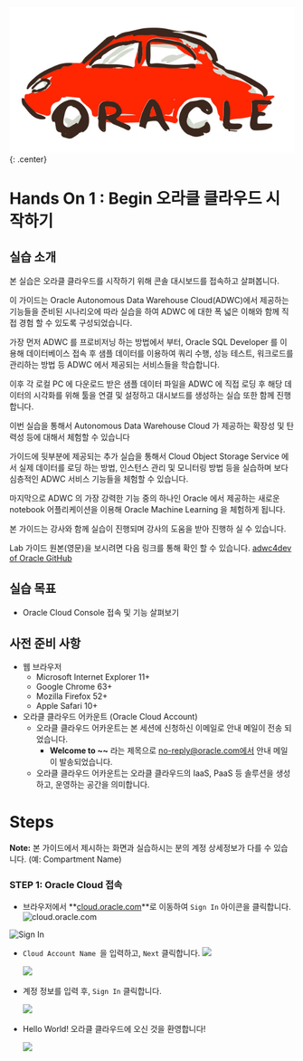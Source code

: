 ![oracle-auto](./images/oracle-auto.png){: .center}



# Hands On 1 : Begin 오라클 클라우드 시작하기

## 실습 소개

본 실습은 오라클 클라우드를 시작하기 위해 콘솔 대시보드를 접속하고 살펴봅니다.

이 가이드는 Oracle Autonomous Data Warehouse Cloud(ADWC)에서 제공하는 기능들을 준비된 시나리오에 따라 실습을 하여 ADWC 에 대한 폭 넓은 이해와 함께 직접 경험 할 수 있도록 구성되었습니다.

가장 먼저 ADWC 를 프로비저닝 하는 방법에서 부터, Oracle SQL Developer 를 이용해 데이터베이스 접속 후 샘플 데이터를 이용하여 쿼리 수행, 성능 테스트, 워크로드를 관리하는 방법 등 ADWC 에서 제공되는 서비스들을 학습합니다.

이후 각 로컬 PC 에 다운로드 받은 샘플 데이터 파일을 ADWC 에 직접 로딩 후 해당 데이터의 시각화를 위해 툴을 연결 및 설정하고 대시보드를 생성하는 실습 또한 함께 진행합니다.

이번 실습을 통해서 Autonomous Data Warehouse Cloud 가 제공하는 확장성 및 탄력성 등에 대해서 체험할 수 있습니다

가이드에 뒷부분에 제공되는 추가 실습을 통해서 Cloud Object Storage Service 에서 실제 데이터를 로딩 하는 방법, 인스턴스 관리 및 모니터링 방법 등을 실습하며 보다 심층적인 ADWC 서비스 기능들을 체험할 수 있습니다.

마지막으로 ADWC 의 가장 강력한 기능 중의 하나인 Oracle 에서 제공하는 새로운 notebook 어플리케이션을 이용해 Oracle Machine Learning 을 체험하게 됩니다.

본 가이드는 강사와 함께 실습이 진행되며 강사의 도움을 받아 진행하 실 수 있습니다.

Lab 가이드 원본(영문)을 보시려면 다음 링크를 통해 확인 할 수 있습니다.
[adwc4dev of Oracle GitHub](https://github.com/oracle/learning-library/tree/master/workshops/adwc4dev)

## 실습 목표

- Oracle Cloud Console 접속 및 기능 살펴보기

## 사전 준비 사항

- 웹 브라우저
  - Microsoft Internet Explorer 11+
  - Google Chrome 63+
  - Mozilla Firefox 52+
  - Apple Safari 10+
- 오라클 클라우드 어카운트 (Oracle Cloud Account)
  - 오라클 클라우드 어카운트는 본 세션에 신청하신 이메일로 안내 메일이 전송 되었습니다.
    - **Welcome to ~~** 라는 제목으로 no-reply@oracle.com에서 안내 메일이 발송되었습니다.
  - 오라클 클라우드 어카운트는 오라클 클라우드의 IaaS, PaaS 등 솔루션을 생성하고, 운영하는 공간을 의미합니다.

# Steps

**Note:** 본 가이드에서 제시하는 화면과 실습하시는 분의 계정 상세정보가 다를 수 있습니다. (예: Compartment Name) 

### **STEP 1:  Oracle Cloud 접속**

- 브라우저에서 **[cloud.oracle.com](https://cloud.oracle.com)**로 이동하여 `Sign In`  아이콘을 클릭합니다.  
  ![cloud.oracle.com](/images/00-sign-in/01.png)



![Sign In](/images/00-sign-in/02.png)





- `Cloud Account Name `을 입력하고, `Next` 클릭합니다.
  ![](/images/00-sign-in/03.png)

  ![](/images/00-sign-in/04.png)





- 계정 정보를 입력 후,    `Sign In` 클릭합니다.

  ![](/images/00-sign-in/05.png)



- Hello World! 오라클 클라우드에 오신 것을 환영합니다!

  ![](/images/00-sign-in/06.png)



